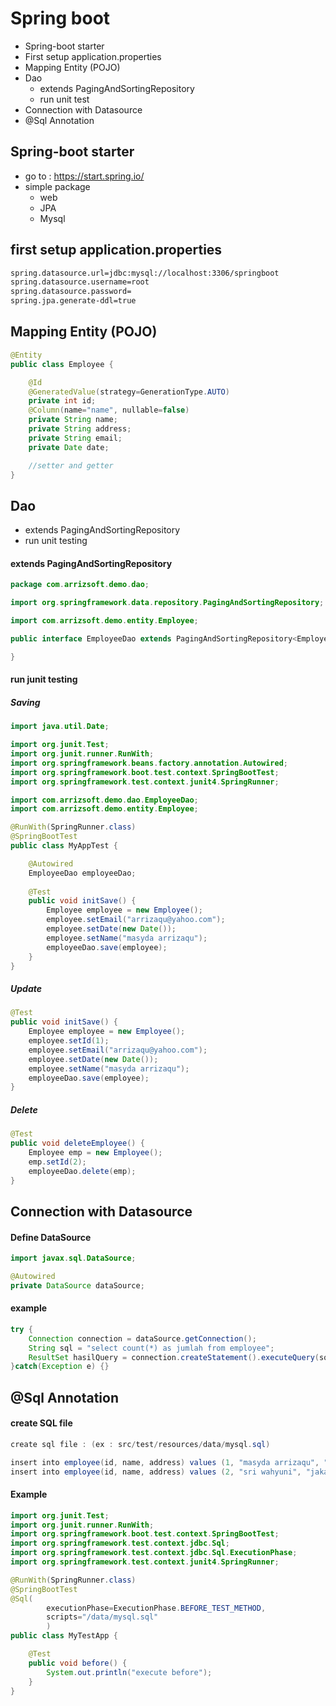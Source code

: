 # Spring boot
* Spring-boot starter
* First setup application.properties
* Mapping Entity (POJO)
* Dao
	* extends PagingAndSortingRepository
	* run unit test
* Connection with Datasource
* @Sql Annotation
	
## Spring-boot starter
* go to : https://start.spring.io/
* simple package
	* web 
	* JPA
	* Mysql
  
## first setup application.properties
```xml
spring.datasource.url=jdbc:mysql://localhost:3306/springboot
spring.datasource.username=root
spring.datasource.password=
spring.jpa.generate-ddl=true 
```

## Mapping Entity (POJO)
```java
@Entity
public class Employee {

	@Id
	@GeneratedValue(strategy=GenerationType.AUTO)
	private int id;
	@Column(name="name", nullable=false)
	private String name;
	private String address;
	private String email;
	private Date date;

	//setter and getter
}
```

## Dao 
* extends PagingAndSortingRepository
* run unit testing

#### extends PagingAndSortingRepository
```java
package com.arrizsoft.demo.dao;

import org.springframework.data.repository.PagingAndSortingRepository;

import com.arrizsoft.demo.entity.Employee;

public interface EmployeeDao extends PagingAndSortingRepository<Employee, Integer> {

}
```

#### run junit testing
##### Saving
```java
import java.util.Date;

import org.junit.Test;
import org.junit.runner.RunWith;
import org.springframework.beans.factory.annotation.Autowired;
import org.springframework.boot.test.context.SpringBootTest;
import org.springframework.test.context.junit4.SpringRunner;

import com.arrizsoft.demo.dao.EmployeeDao;
import com.arrizsoft.demo.entity.Employee;

@RunWith(SpringRunner.class)
@SpringBootTest
public class MyAppTest {

	@Autowired
	EmployeeDao employeeDao;
	
	@Test
	public void initSave() {
		Employee employee = new Employee();
		employee.setEmail("arrizaqu@yahoo.com");
		employee.setDate(new Date());
		employee.setName("masyda arrizaqu");
		employeeDao.save(employee);
	}
}
```

##### Update
```java
@Test
public void initSave() {
	Employee employee = new Employee();
	employee.setId(1);
	employee.setEmail("arrizaqu@yahoo.com");
	employee.setDate(new Date());
	employee.setName("masyda arrizaqu");
	employeeDao.save(employee);
}
```

##### Delete 
```java
@Test
public void deleteEmployee() {
	Employee emp = new Employee();
	emp.setId(2);
	employeeDao.delete(emp);
}
```

## Connection with Datasource
#### Define DataSource 
```java
import javax.sql.DataSource;

@Autowired
private DataSource dataSource;
```

#### example
```java
try {
	Connection connection = dataSource.getConnection();
	String sql = "select count(*) as jumlah from employee";	
	ResultSet hasilQuery = connection.createStatement().executeQuery(sql);
}catch(Exception e) {}
```

## @Sql Annotation
#### create SQL file 
```java
create sql file : (ex : src/test/resources/data/mysql.sql)

insert into employee(id, name, address) values (1, "masyda arrizaqu", "seputih banyak");
insert into employee(id, name, address) values (2, "sri wahyuni", "jakarta timur");
```

#### Example
```java
import org.junit.Test;
import org.junit.runner.RunWith;
import org.springframework.boot.test.context.SpringBootTest;
import org.springframework.test.context.jdbc.Sql;
import org.springframework.test.context.jdbc.Sql.ExecutionPhase;
import org.springframework.test.context.junit4.SpringRunner;

@RunWith(SpringRunner.class)
@SpringBootTest
@Sql(
		executionPhase=ExecutionPhase.BEFORE_TEST_METHOD,
		scripts="/data/mysql.sql"
		)
public class MyTestApp {

	@Test
	public void before() {
		System.out.println("execute before");
	}
}
```
